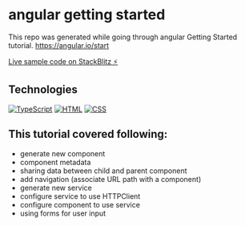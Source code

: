 # angular getting started

This repo was generated while going through angular Getting Started tutorial. <a href="https://angular.io/start">https://angular.io/start</a>

[Live sample code on StackBlitz ⚡️](https://stackblitz.com/edit/angular-khfy9s)

## Technologies
<a href="https://www.typescriptlang.org/"><img alt="TypeScript" src="https://img.shields.io/badge/typescript-blue"/></a>
<a href="https://developer.mozilla.org/en-US/docs/Glossary/HTML5"><img alt="HTML" src="https://img.shields.io/badge/HTML-yellow"/></a>
<a href="https://developer.mozilla.org/en-US/docs/Web/CSS"><img alt="CSS" src="https://img.shields.io/badge/CSS-brightgreen"/></a>

## This tutorial covered following:
- generate new component
- component metadata
- sharing data between child and parent component
- add navigation (associate URL path with a component)
- generate new service
- configure service to use HTTPClient
- configure component to use service
- using forms for user input
